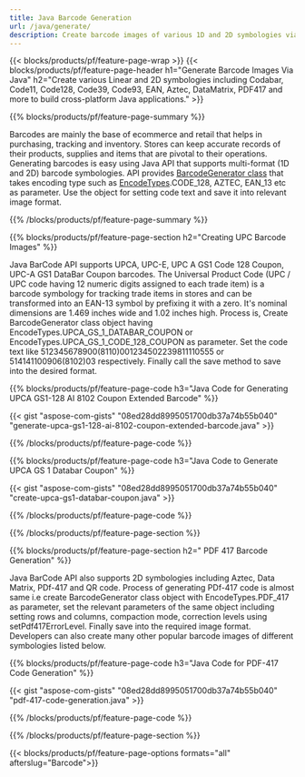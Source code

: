 ```yaml
---
title: Java Barcode Generation
url: /java/generate/
description: Create barcode images of various 1D and 2D symbologies via Java library
---
```


{{< blocks/products/pf/feature-page-wrap >}}
{{< blocks/products/pf/feature-page-header h1="Generate Barcode Images Via Java" h2="Create various Linear and 2D symbologies including Codabar, Code11, Code128, Code39, Code93, EAN, Aztec, DataMatrix, PDF417 and more to build cross-platform Java applications." >}}

{{% blocks/products/pf/feature-page-summary %}}

Barcodes are mainly the base of ecommerce and retail that helps in purchasing, tracking and inventory. Stores can keep accurate records of their products, supplies and items that are pivotal to their operations. Generating barcodes is easy using Java API that supports multi-format (1D and 2D) barcode symbologies. API provides [BarcodeGenerator class](https://apireference.aspose.com/barcode/java/com.aspose.barcode.generation/BarcodeGenerator) that takes encoding type such as [EncodeTypes](https://apireference.aspose.com/barcode/java/com.aspose.barcode.generation/EncodeTypes).CODE_128, AZTEC, EAN_13 etc as parameter. Use the object for setting code text and save it into relevant image format. 
 

{{% /blocks/products/pf/feature-page-summary  %}}

{{% blocks/products/pf/feature-page-section  h2="Creating UPC Barcode Images" %}}

Java BarCode API supports UPCA, UPC-E, UPC A GS1 Code 128 Coupon, UPC-A GS1 DataBar Coupon barcodes. The Universal Product Code (UPC / UPC code having 12 numeric digits assigned to each trade item) is a barcode symbology for tracking trade items in stores and can be transformed into an EAN-13 symbol by prefixing it with a zero. It's nominal dimensions are 1.469 inches wide and 1.02 inches high. Process is, Create BarcodeGenerator class object having EncodeTypes.UPCA_GS_1_DATABAR_COUPON or EncodeTypes.UPCA_GS_1_CODE_128_COUPON as parameter. Set the code text like 512345678900(8110)001234502239811110555 or 514141100906(8102)03 respectively. Finally call the save method to save into the desired format.

{{% blocks/products/pf/feature-page-code h3="Java Code for Generating UPCA GS1-128 AI 8102 Coupon Extended Barcode" %}}

{{< gist "aspose-com-gists" "08ed28dd8995051700db37a74b55b040" "generate-upca-gs1-128-ai-8102-coupon-extended-barcode.java" >}}

{{% /blocks/products/pf/feature-page-code  %}}

{{% blocks/products/pf/feature-page-code h3="Java Code to Generate UPCA GS 1 Databar Coupon" %}}

{{< gist "aspose-com-gists" "08ed28dd8995051700db37a74b55b040" "create-upca-gs1-databar-coupon.java" >}}

{{% /blocks/products/pf/feature-page-code  %}}

{{% /blocks/products/pf/feature-page-section %}}

{{% blocks/products/pf/feature-page-section  h2=" PDF 417 Barcode Generation" %}}

Java BarCode API also supports 2D symbologies including Aztec, Data Matrix, PDf-417 and QR code. Process of generating PDf-417 code is almost same i.e create BarcodeGenerator class object with EncodeTypes.PDF_417 as parameter, set the relevant parameters of the same object including setting rows and columns, compaction mode, correction levels using setPdf417ErrorLevel. Finally save into the required image format. Developers can also create many other popular barcode images of different symbologies listed below. 

 

{{% blocks/products/pf/feature-page-code h3="Java Code for  PDF-417 Code Generation" %}}

{{< gist "aspose-com-gists" "08ed28dd8995051700db37a74b55b040" "pdf-417-code-generation.java" >}}

{{% /blocks/products/pf/feature-page-code  %}}

{{% /blocks/products/pf/feature-page-section %}}

{{< blocks/products/pf/feature-page-options formats="all" afterslug="Barcode">}}